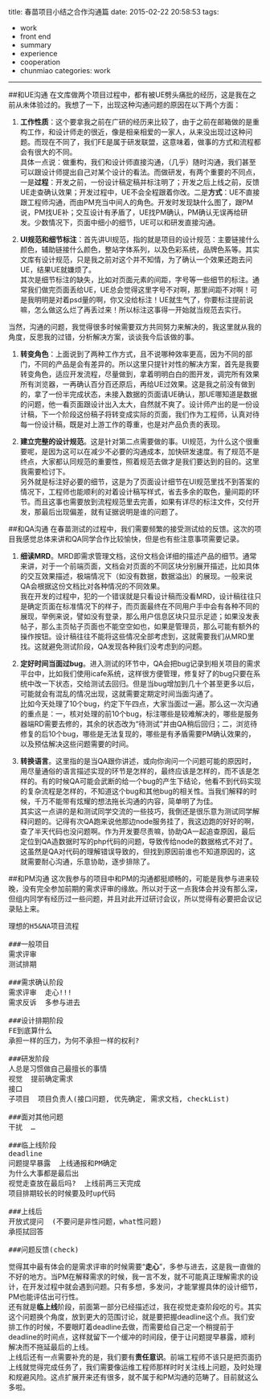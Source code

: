 title: 春苗项目小结之合作沟通篇
date: 2015-02-22 20:58:53
tags:
  - work
  - front end
  - summary
  - experience
  - cooperation
  - chunmiao
categories: work
---

##和UE沟通
在文库做两个项目过程中，都有被UE劈头痛批的经历，这是我在之前从未体验过的。我想了一下，出现这种沟通问题的原因在以下两个方面：

1. **工作性质**：这个要拿我之前在广研的经历来比较了，由于之前在邮箱做的是重构工作，和设计师走的很近，像是相亲相爱的一家人，从来没出现过这种问题。而现在不同了，我们FE是属于研发联盟，这意味着，做事的方式和流程都会有很大的不同。  
具体一点说：做重构，我们和设计师直接沟通，（几乎）随时沟通，我们甚至可以跟设计师提出自己对某个设计的看法。而做研发，有两个重要的不同点，一是**过程**：开发之前，一份设计稿定稿并标注明了；开发之后上线之前，反馈UE走查确认效果；开发过程中，UE不会全程跟着你改。二是**方式**：UE不直接跟工程师沟通，而由PM充当中间人的角色。开发时发现缺什么图了，跟PM说，PM找UE补；交互设计有矛盾了，UE找PM确认，PM确认无误再给研发。少数情况下，页面中细小的细节，UE可以和研发直接沟通。  
<!-- more -->

2. **UI规范和细节标注**：首先讲UI规范，指的就是项目的设计规范：主要链接什么颜色，辅助链接什么颜色，整站字体系列，以及色彩系统，品牌色系等。其实文库有设计规范，只是我之前对这个并不知情，为了确认一个效果还跑去问UE，结果UE就嫌烦了。  
其次是细节标注的缺失，比如对页面元素的间距，字号等一些细节的标注。通常我们做完页面丢给UE，UE总会觉得这里字号不对啊，那里间距不对啊！可是我明明是对着psd量的啊，你又没给标注！UE就生气了，你要标注提前说嘛，怎么做这么烂了再丢过来！所以标注这事得一开始就当规范去实行。

当然，沟通的问题，我觉得很多时候需要双方共同努力来解决的，我这里就从我的角度，反思我的过错，分析解决方案，谈谈我今后该做的事。

1. **转变角色**：上面说到了两种工作方式，且不说哪种效率更高，因为不同的部门，不同的产品是会有差异的。所以这里只提针对性的解决方案，首先是我要转变角色，适应开发流程，尽量做到，拿着明明白白的图开发，调完所有效果所有浏览器，一再确认百分百还原后，再给UE过效果。这是我之前没有做到的，拿了一份半完成状态，未接入数据的页面请UE确认，那UE哪知道是数据的问题，他一看页面跟设计出入太大，自然就不爽了。设计师产出的是一份设计稿，下一个阶段这份稿子将转变成实际的页面，我们作为工程师，认真对待每一份设计稿，既是对上游工作的尊重，也是对产品负责的表现。

2. **建立完整的设计规范**。这是针对第二点需要做的事。UI规范，为什么这个很重要呢，是因为这可以在减少不必要的沟通成本，加快研发速度。有了规范不是终点，大家都认同规范的重要性，照着规范去做才是我们要达到的目的。这里我需要检讨下。  
另外就是标注好必要的细节，这是为了页面设计细节在UI规范里找不到答案的情况下，工程师也能顺利的对着设计稿写样式，省去多余的取色，量间距的环节。而且这事也需要放到流程规范里去完善，如果有详尽的标注文件，交付开发，那最后出现偏差，就有证据说明是谁的问题了。

##和QA沟通
在春苗测试的过程中，我们需要频繁的接受测试给的反馈。这次的项目我感觉总体来讲和QA同学合作比较愉快，但是也有些注意事项需要记录。

1. **细读MRD**。MRD即需求管理文档，这份文档会详细的描述产品的细节。通常来讲，对于一个前端页面，文档会对页面的不同区块分别展开描述，比如具体的交互效果描述，极端情况下（如没有数据，数据溢出）的展现。一般来说QA会根据这份文档比对各种情况的不同效果。  
我在开发的过程中，犯的一个错误就是只看设计稿而没看MRD，设计稿往往只是确定页面在标准情况下的样子，而页面最终在不同用户手中会有各种不同的展现，举例来说，譬如没有登录，那么用户信息区块只显示足迹；如果没发表帖子，那么主页帖子页面也不能空空如也，如果是管理员，那么可能有额外的操作按钮。设计稿往往不能将这些情况全部考虑到，这就需要我们从MRD里找。这就避免测试阶段，QA发现各种我们没考虑到的问题。

2. **定好时间当面过bug**。进入测试的环节中，QA会把bug记录到相关项目的需求平台中，比如我们使用icafe系统，这样很方便管理，修复好了的bug只要在系统中改一下状态，交给测试去回归。但是当bug增加到几十个甚至更多以后，可能就会有混乱的情况出现，这就需要定期定时间当面沟通了。  
比如今天处理了10个bug，约定下午四点，大家当面过一遍。那么这一次沟通的重点是：一，核对处理的前10个bug，标注哪些是较难解决的，哪些是服务器端RD需要去修的，其余的状态改为“待测试”并由QA稍后回归；二，浏览待修复的后10个bug，哪些是无法复现的，哪些是有矛盾需要PM确认效果的，以及预估解决这些问题需要的时间。

3. **转换语言**。这里指的是当QA跟你讲述，或向你询问一个问题可能的原因时，用尽量通俗的语言描述实现的环节是怎样的，最终应该是怎样的，而不该是怎样的。有的时候QA可能会武断的给一个bug的产生下结论，他看不到代码实现的复杂流程是怎样的，不知道这个bug和其他bug的相关性。当我们解释的时候，千万不能带有炫耀的想法拖长沟通的内容，简单明了为佳。  
其实这一点讲的是和测试同学交流的一些技巧，我倒还是很乐意为测试同学解释问题的。记得有次QA跑来说他那边node服务挂了，我这边跑的好好的啊，查了半天代码也没问题啊。作为开发要尽责嘛，协助QA一起追查原因，最后定位到QA造数据时写的php代码的问题，导致传给node的数据格式不对了。这虽然是QA对代码的理解错误导致的，但找到原因前谁也不知道原因的，这就需要耐心沟通，乐意协助，逐步排除了。

##和PM沟通
这次我参与的项目中和PM的沟通都挺顺畅的，可能是我参与进来较晚，没有完全参加前期的需求评审的缘故。所以对于这一点我体会并没有那么深，但组内同学有经历过一些问题，并且对此开过研讨会议，所以觉得有必要把会议记录贴上来。
<pre>
理想的H5&NA项目流程

###一般项目
需求评审
测试排期

###需求确认阶段
需求评审  走心!!!
需求反诉  多参与进去

###设计排期阶段
FE到底算什么
承担一样的压力，为何不承担一样的权利?

###研发阶段
人总是习惯做自己最擅长的事情
视觉  提前确定需求
接口
子项目  项目负责人(接口问题, 优先确定, 需求文档, checkList)

###面对其他问题
干扰  …

###临上线阶段
deadline
问题提早暴露  上线通报和PM确定
为什么大事都是最后出
视觉走查放在最后吗?  上线前两三天完成
项目排期较长的时候要及时up代码

###上线后
开放式提问  (不要问是非性问题，what性问题)
承揽拭回答

###问题反馈(check)
</pre>

觉得其中最有体会的是需求评审的时候需要“**走心**”，多参与进去，这是我一直做的不好的地方。当PM在解释需求的时候，我一言不发，就不可能真正理解需求的设计，在开发过程中就会遇到问题。只有多想，多发问，才能掌握具体的设计细节，PM也能评估出可行性。  
还有就是**临上线**阶段，前面第一部分已经描述过，我在视觉走查阶段吃的亏。其实这个问题换个角度，放到更大的范围讨论，就是要把握deadline这个点。我们安排工作的时候，不要眼盯着deadline去做，而需要给自己定一个稍提前于deadline的时间点，这样就留下一个缓冲的时间段，便于让问题提早暴露，顺利解决而不拖延最后的上线。  
上线后还有一点需要补充的是，我们要有**责任意识**。前端工程师不该只是把页面扔上线就觉得完成任务了，我们需要像运维工程师那样时时关注线上问题，及时处理和规避风险。这点扩展开来还有很多，就不属于和PM沟通的范畴了。目前就这么多啦。